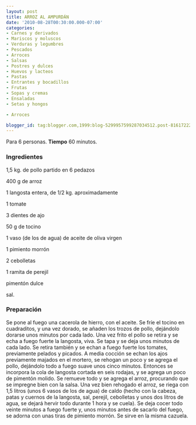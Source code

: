 ```yaml
---
layout: post
title: ARROZ AL AMPURDÁN
date: '2010-08-28T00:30:00.000-07:00'
categories:
- Carnes y derivados
- Mariscos y moluscos
- Verduras y legumbres
- Pescados
- Arroces
- Salsas
- Postres y dulces
- Huevos y lacteos
- Pastas
- Entrantes y bocadillos
- Frutas
- Sopas y cremas
- Ensaladas
- Setas y hongos

- Arroces

blogger_id: tag:blogger.com,1999:blog-5299957599287034512.post-816172226505431626
---
```


Para 6 personas.
<b>Tiempo</b> 60 minutos.

<h3>Ingredientes</h3>

1,5 kg. de pollo partido en 6 pedazos

400 g de arroz

1 langosta entera, de 1/2 kg. aproximadamente

1 tomate

3 dientes de ajo

50 g de tocino

1 vaso (de los de agua) de aceite de oliva virgen

1 pimiento morrón

2 cebolletas

1 ramita de perejil

pimentón dulce

sal.

<h3>Preparación</h3>

Se pone al fuego una cacerola de hierro, con el aceite. Se fríe el tocino en cuadraditos, y una vez dorado, se añaden los trozos de pollo, dejándolo dorarse unos minutos por cada lado. Una vez frito el pollo se retira y se echa a fuego fuerte la langosta, viva. Se tapa y se deja unos minutos de cada lado. Se retira también y se echan a fuego fuerte los tomates, previamente pelados y picados. A media cocción se echan los ajos previamente majados en el mortero, se rehogan un poco y se agrega el pollo, dejándolo todo a fuego suave unos cinco minutos. Entonces se incorpora la cola de langosta cortada en seis rodajas, y se agrega un poco de pimentón molido. Se remueve todo y se agrega el arroz, procurando que se impregne bien con la salsa. Una vez bien rehogado el arroz, se riega con 1,5 litros (unos 6 vasos de los de agua) de caldo (hecho con la cabeza, patas y cuernos de la langosta, sal, perejil, cebolletas y unos dos litros de agua, se dejará hervir todo durante 1 hora y se cuela). Se deja cocer todo veinte minutos a fuego fuerte y, unos minutos antes de sacarlo del fuego, se adorna con unas tiras de pimiento morrón. Se sirve en la misma cazuela.

